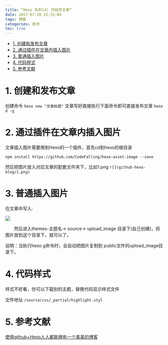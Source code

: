 ```yaml
---
title: “Hexo 系列(4) 开始写文章”
date: 2017-07-20 15:15:04
tags: 博客
categories: 技术
toc: true
---
```

<!-- TOC -->

- [1. 创建和发布文章](#1-创建和发布文章)
- [2. 通过插件在文章内插入图片](#2-通过插件在文章内插入图片)
- [3. 普通插入图片](#3-普通插入图片)
- [4. 代码样式](#4-代码样式)
- [5. 参考文献](#5-参考文献)

<!-- /TOC -->

# 1. 创建和发布文章

创建命令 `hexo new "文章标题"`
文章写好直接执行下面命令即可直接发布文章  ```hexo d -g```

# 2. 通过插件在文章内插入图片

文章插入图片需要用到Hexo的一个插件，首先cd到hexo的根目录

`npm install https://github.com/CodeFalling/hexo-asset-image --save`

然后把图片放入对应文章的配套文件夹下，比如1.png  ```![](github-hexo-blog/1.png)```

# 3. 普通插入图片

在文章中写入:

![](/upload_image/1.jpg)

　　然后进入themes-主题名-> source-> upload_image 目录下(自己创建)，将图片放到这个目录下，就可以了。

说明：当执行hexo g命令时，会自动把图片复制到 public文件的upload_image目录下。

# 4. 代码样式

样式不好看，你可以下载别的主题，替换代码显示样式文件

文件地址 `/source/css/_partial/highlight.styl`

# 5. 参考文献
[使用github+Hexo人人都能拥有一个美美的博客](http://www.jianshu.com/p/863f3f2d1733)